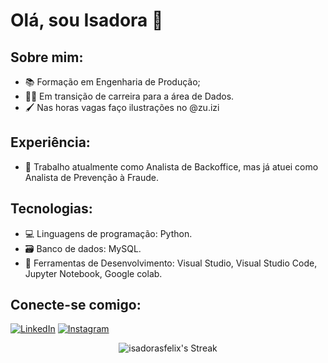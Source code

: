 # Olá, sou Isadora 🌱

## Sobre mim:

- 📚 Formação em Engenharia de Produção;
- 👨‍💻 Em transição de carreira para a área de Dados.
- 🖌️ Nas horas vagas faço ilustrações no @zu.izi

## Experiência:
- 📖 Trabalho atualmente como Analista de Backoffice, mas já atuei como Analista de Prevenção à Fraude.

## Tecnologias:
- 💻 Linguagens de programação: Python.
- 🗃️ Banco de dados: MySQL.
- 🧰 Ferramentas de Desenvolvimento: Visual Studio, Visual Studio Code, Jupyter Notebook, Google colab.

## Conecte-se comigo:

[![LinkedIn](https://img.shields.io/badge/LinkedIn-000?style=for-the-badge&logo=linkedin&logoColor=0E76A8)](https://www.linkedin.com/in/isadorasfelix/)  [![Instagram](https://img.shields.io/badge/Instagram-000?style=for-the-badge&logo=instagram)](https://www.instagram.com/zu.izi/)


<div align="center"> 
  
<!--
![isadorasfelix's Stats](https://github-readme-stats.vercel.app/api?username=isadorasfelix&theme=midnight-purple&show_icons=true&hide_border=true&count_private=true) 
-->

![isadorasfelix's Streak](https://github-readme-streak-stats.herokuapp.com/?user=isadorasfelix&theme=midnight-purple&hide_border=true)

</div>
